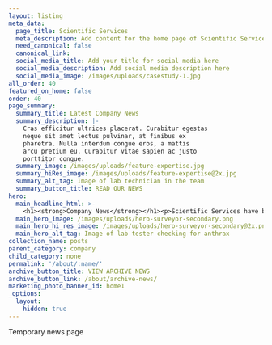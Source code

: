 ```yaml
---
layout: listing
meta_data:
  page_title: Scientific Services
  meta_description: Add content for the home page of Scientific Services here...
  need_canonical: false
  canonical_link:
  social_media_title: Add your title for social media here
  social_media_description: Add social media description here
  social_media_image: /images/uploads/casestudy-1.jpg
all_order: 40
featured_on_home: false
order: 40
page_summary:
  summary_title: Latest Company News
  summary_description: |-
    Cras efficitur ultrices placerat. Curabitur egestas
    neque sit amet lectus pulvinar, at finibus ex
    pharetra. Nulla interdum congue eros, a mattis
    arcu pretium eu. Curabitur vitae sapien ac justo
    porttitor congue.
  summary_image: /images/uploads/feature-expertise.jpg
  summary_hiRes_image: /images/uploads/feature-expertise@2x.jpg
  summary_alt_tag: Image of lab technician in the team
  summary_button_title: READ OUR NEWS
hero:
  main_headline_html: >-
    <h1><strong>Company News</strong></h1><p>Scientific Services have been working to protect your workers in harsh environments for more than 16 years.</p>
  main_hero_image: /images/uploads/hero-surveyor-secondary.png
  main_hero_hi_res_image: /images/uploads/hero-surveyor-secondary@2x.png
  main_hero_alt_tag: Image of lab tester checking for anthrax
collection_name: posts
parent_category: company
child_category: none
permalink: '/about/:name/'
archive_button_title: VIEW ARCHIVE NEWS
archive_button_link: /about/archive-news/
marketing_photo_banner_id: home1
_options:
  layout:
    hidden: true
---
```


Temporary news page
